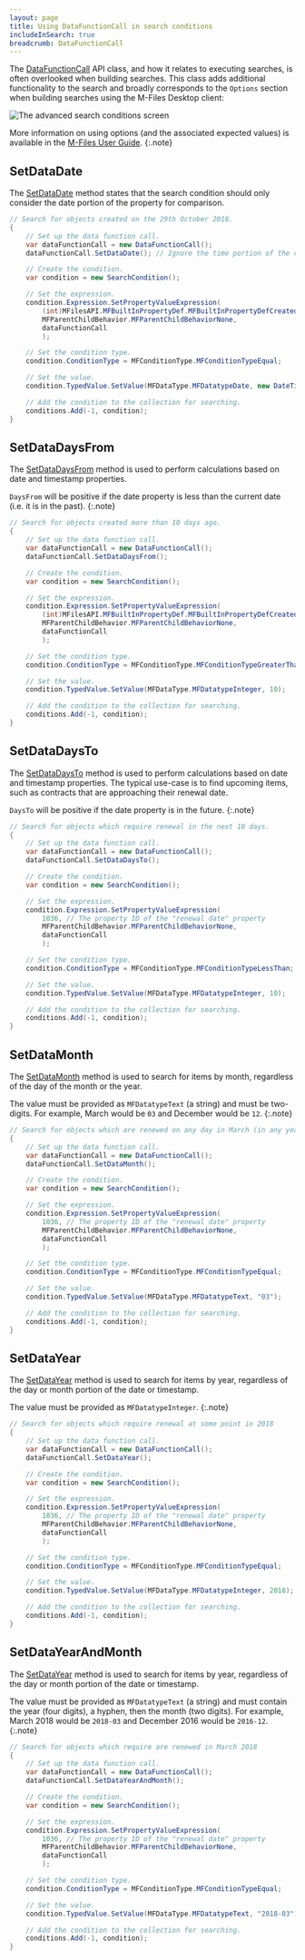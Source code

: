 ```yaml
---
layout: page
title: Using DataFunctionCall in search conditions
includeInSearch: true
breadcrumb: DataFunctionCall
---
```


The [DataFunctionCall](https://www.m-files.com/api/documentation/latest/index.html#MFilesAPI~DataFunctionCall.html) API class, and how it relates to executing searches, is often overlooked when building searches.  This class adds additional functionality to the search and broadly corresponds to the `Options` section when building searches using the M-Files Desktop client:

![The advanced search conditions screen](ObjectsModifiedIn2010.png)

More information on using options (and the associated expected values) is available in the [M-Files User Guide](https://www.m-files.com/user-guide/latest/eng/property_based_conditions.html#filter_settings_properties__options).
{:.note}

## SetDataDate

The [SetDataDate](https://www.m-files.com/api/documentation/latest/MFilesAPI~DataFunctionCall~SetDataDate.html) method states that the search condition should only consider the date portion of the property for comparison.

```csharp
// Search for objects created on the 29th October 2018.
{
	// Set up the data function call.
	var dataFunctionCall = new DataFunctionCall();
	dataFunctionCall.SetDataDate(); // Ignore the time portion of the created timestamp.

	// Create the condition.
	var condition = new SearchCondition();

	// Set the expression.
	condition.Expression.SetPropertyValueExpression(
		(int)MFilesAPI.MFBuiltInPropertyDef.MFBuiltInPropertyDefCreated,
		MFParentChildBehavior.MFParentChildBehaviorNone,
		dataFunctionCall
		);

	// Set the condition type.
	condition.ConditionType = MFConditionType.MFConditionTypeEqual;

	// Set the value.
	condition.TypedValue.SetValue(MFDataType.MFDatatypeDate, new DateTime(2018, 10, 29));

	// Add the condition to the collection for searching.
	conditions.Add(-1, condition);
}
```

## SetDataDaysFrom

The [SetDataDaysFrom](https://www.m-files.com/api/documentation/latest/MFilesAPI~DataFunctionCall~SetDataDaysFrom.html) method is used to perform calculations based on date and timestamp properties.

`DaysFrom` will be positive if the date property is less than the current date (i.e. it is in the past).
{:.note}

```csharp
// Search for objects created more than 10 days ago.
{
	// Set up the data function call.
	var dataFunctionCall = new DataFunctionCall();
	dataFunctionCall.SetDataDaysFrom();

	// Create the condition.
	var condition = new SearchCondition();

	// Set the expression.
	condition.Expression.SetPropertyValueExpression(
		(int)MFilesAPI.MFBuiltInPropertyDef.MFBuiltInPropertyDefCreated,
		MFParentChildBehavior.MFParentChildBehaviorNone,
		dataFunctionCall
		);

	// Set the condition type.
	condition.ConditionType = MFConditionType.MFConditionTypeGreaterThan;

	// Set the value.
	condition.TypedValue.SetValue(MFDataType.MFDatatypeInteger, 10);

	// Add the condition to the collection for searching.
	conditions.Add(-1, condition);
}
```

## SetDataDaysTo

The [SetDataDaysTo](https://www.m-files.com/api/documentation/latest/MFilesAPI~DataFunctionCall~SetDataDaysTo.html) method is used to perform calculations based on date and timestamp properties.  The typical use-case is to find upcoming items, such as contracts that are approaching their renewal date.

`DaysTo` will be positive if the date property is in the future.
{:.note}

```csharp
// Search for objects which require renewal in the next 10 days.
{
	// Set up the data function call.
	var dataFunctionCall = new DataFunctionCall();
	dataFunctionCall.SetDataDaysTo();

	// Create the condition.
	var condition = new SearchCondition();

	// Set the expression.
	condition.Expression.SetPropertyValueExpression(
		1036, // The property ID of the "renewal date" property
		MFParentChildBehavior.MFParentChildBehaviorNone,
		dataFunctionCall
		);

	// Set the condition type.
	condition.ConditionType = MFConditionType.MFConditionTypeLessThan;

	// Set the value.
	condition.TypedValue.SetValue(MFDataType.MFDatatypeInteger, 10);

	// Add the condition to the collection for searching.
	conditions.Add(-1, condition);
}
```

## SetDataMonth

The [SetDataMonth](https://www.m-files.com/api/documentation/latest/MFilesAPI~DataFunctionCall~SetDataMonth.html) method is used to search for items by month, regardless of the day of the month or the year.

The value must be provided as `MFDatatypeText` (a string) and must be two-digits.  For example, March would be `03` and December would be `12`.
{:.note}

```csharp
// Search for objects which are renewed on any day in March (in any year)
{
	// Set up the data function call.
	var dataFunctionCall = new DataFunctionCall();
	dataFunctionCall.SetDataMonth();

	// Create the condition.
	var condition = new SearchCondition();

	// Set the expression.
	condition.Expression.SetPropertyValueExpression(
		1036, // The property ID of the "renewal date" property
		MFParentChildBehavior.MFParentChildBehaviorNone,
		dataFunctionCall
		);

	// Set the condition type.
	condition.ConditionType = MFConditionType.MFConditionTypeEqual;

	// Set the value.
	condition.TypedValue.SetValue(MFDataType.MFDatatypeText, "03");

	// Add the condition to the collection for searching.
	conditions.Add(-1, condition);
}
```

## SetDataYear

The [SetDataYear](https://www.m-files.com/api/documentation/latest/MFilesAPI~DataFunctionCall~SetDataYear.html) method is used to search for items by year, regardless of the day or month portion of the date or timestamp.

The value must be provided as `MFDatatypeInteger`.
{:.note}

```csharp
// Search for objects which require renewal at some point in 2018
{
	// Set up the data function call.
	var dataFunctionCall = new DataFunctionCall();
	dataFunctionCall.SetDataYear();

	// Create the condition.
	var condition = new SearchCondition();

	// Set the expression.
	condition.Expression.SetPropertyValueExpression(
		1036, // The property ID of the "renewal date" property
		MFParentChildBehavior.MFParentChildBehaviorNone,
		dataFunctionCall
		);

	// Set the condition type.
	condition.ConditionType = MFConditionType.MFConditionTypeEqual;

	// Set the value.
	condition.TypedValue.SetValue(MFDataType.MFDatatypeInteger, 2018);

	// Add the condition to the collection for searching.
	conditions.Add(-1, condition);
}
```

## SetDataYearAndMonth

The [SetDataYear](https://www.m-files.com/api/documentation/latest/MFilesAPI~DataFunctionCall~SetDataYear.html) method is used to search for items by year, regardless of the day or month portion of the date or timestamp.

The value must be provided as `MFDatatypeText` (a string) and must contain the year (four digits), a hyphen, then the month (two digits).  For example, March 2018 would be `2018-03` and December 2016 would be `2016-12`.
{:.note}

```csharp
// Search for objects which require are renewed in March 2018
{
	// Set up the data function call.
	var dataFunctionCall = new DataFunctionCall();
	dataFunctionCall.SetDataYearAndMonth();

	// Create the condition.
	var condition = new SearchCondition();

	// Set the expression.
	condition.Expression.SetPropertyValueExpression(
		1036, // The property ID of the "renewal date" property
		MFParentChildBehavior.MFParentChildBehaviorNone,
		dataFunctionCall
		);

	// Set the condition type.
	condition.ConditionType = MFConditionType.MFConditionTypeEqual;

	// Set the value.
	condition.TypedValue.SetValue(MFDataType.MFDatatypeText, "2018-03");

	// Add the condition to the collection for searching.
	conditions.Add(-1, condition);
}
```
